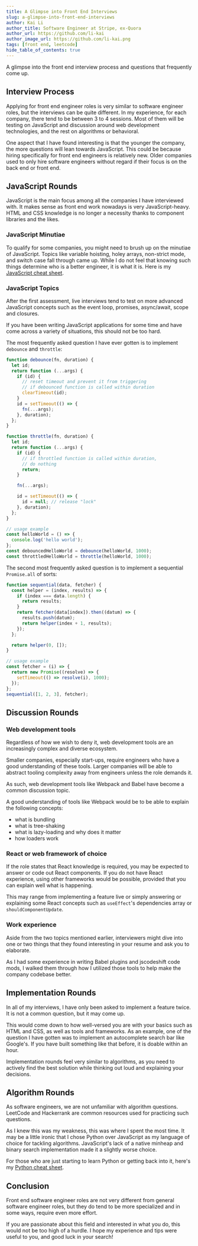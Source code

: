 ```yaml
---
title: A Glimpse into Front End Interviews
slug: a-glimpse-into-front-end-interviews
author: Kai Li
author_title: Software Engineer at Stripe, ex-Quora
author_url: https://github.com/li-kai
author_image_url: https://github.com/li-kai.png
tags: [front end, leetcode]
hide_table_of_contents: true
---
```


A glimpse into the front end interview process and questions that frequently come up.

<!--truncate-->

<head>
  <link rel="canonical" href="https://lik.ai/blog/a-glimpse-into-front-end-interviews" />
</head>

## Interview Process

Applying for front end engineer roles is very similar to software engineer roles, but the interviews can be quite different. In my experience, for each company, there tend to be between 3 to 4 sessions. Most of them will be testing on JavaScript and discussion around web development technologies, and the rest on algorithms or behavioral.

One aspect that I have found interesting is that the younger the company, the more questions will lean towards JavaScript. This could be because hiring specifically for front end engineers is relatively new. Older companies used to only hire software engineers without regard if their focus is on the back end or front end.

## JavaScript Rounds

JavaScript is the main focus among all the companies I have interviewed with. It makes sense as front end work nowadays is very JavaScript-heavy. HTML and CSS knowledge is no longer a necessity thanks to component libraries and the likes.

### JavaScript Minutiae

To qualify for some companies, you might need to brush up on the minutiae of JavaScript. Topics like variable hoisting, holey arrays, non-strict mode, and switch case fall through came up. While I do not feel that knowing such things determine who is a better engineer, it is what it is. Here is my [JavaScript cheat sheet](https://repl.it/@li_kai/JavaScript-Cheatsheet).

### JavaScript Topics

After the first assessment, live interviews tend to test on more advanced JavaScript concepts such as the event loop, promises, async/await, scope and closures.

If you have been writing JavaScript applications for some time and have come across a variety of situations, this should not be too hard.

The most frequently asked question I have ever gotten is to implement `debounce` and `throttle`:

```javascript
function debounce(fn, duration) {
  let id;
  return function (...args) {
    if (id) {
      // reset timeout and prevent it from triggering
      // if debounced function is called within duration
      clearTimeout(id);
    }
    id = setTimeout(() => {
      fn(...args);
    }, duration);
  };
}

function throttle(fn, duration) {
  let id;
  return function (...args) {
    if (id) {
      // if throttled function is called within duration,
      // do nothing
      return;
    }

    fn(...args);

    id = setTimeout(() => {
      id = null; // release "lock"
    }, duration);
  };
}

// usage example
const helloWorld = () => {
  console.log('hello world');
};
const debouncedHelloWorld = debounce(helloWorld, 1000);
const throttledHelloWorld = throttle(helloWorld, 1000);
```

The second most frequently asked question is to implement a sequential `Promise.all` of sorts:

```typescript
function sequential(data, fetcher) {
  const helper = (index, results) => {
    if (index === data.length) {
      return results;
    }
    return fetcher(data[index]).then((datum) => {
      results.push(datum);
      return helper(index + 1, results);
    });
  };

  return helper(0, []);
}

// usage example
const fetcher = (i) => {
  return new Promise((resolve) => {
    setTimeout(() => resolve(i), 1000);
  });
};
sequential([1, 2, 3], fetcher);
```

## Discussion Rounds

### Web development tools

Regardless of how we wish to deny it, web development tools are an increasingly complex and diverse ecosystem.

Smaller companies, especially start-ups, require engineers who have a good understanding of these tools. Larger companies will be able to abstract tooling complexity away from engineers unless the role demands it.

As such, web development tools like Webpack and Babel have become a common discussion topic.

A good understanding of tools like Webpack would be to be able to explain the following concepts:

- what is bundling
- what is tree-shaking
- what is lazy-loading and why does it matter
- how loaders work

### React or web framework of choice

If the role states that React knowledge is required, you may be expected to answer or code out React components. If you do not have React experience, using other frameworks would be possible, provided that you can explain well what is happening.

This may range from implementing a feature live or simply answering or explaining some React concepts such as `useEffect`'s dependencies array or `shouldComponentUpdate`.

### Work experience

Aside from the two topics mentioned earlier, interviewers might dive into one or two things that they found interesting in your resume and ask you to elaborate.

As I had some experience in writing Babel plugins and jscodeshift code mods, I walked them through how I utilized those tools to help make the company codebase better.

## Implementation Rounds

In all of my interviews, I have only been asked to implement a feature twice. It is not a common question, but it may come up.

This would come down to how well-versed you are with your basics such as HTML and CSS, as well as tools and frameworks. As an example, one of the question I have gotten was to implement an autocomplete search bar like Google's. If you have built something like that before, it is doable within an hour.

Implementation rounds feel very similar to algorithms, as you need to actively find the best solution while thinking out loud and explaining your decisions.

## Algorithm Rounds

As software engineers, we are not unfamiliar with algorithm questions. LeetCode and Hackerrank are common resources used for practicing such questions.

As I knew this was my weakness, this was where I spent the most time. It may be a little ironic that I chose Python over JavaScript as my language of choice for tackling algorithms. JavaScript's lack of a native minheap and binary search implementation made it a slightly worse choice.

For those who are just starting to learn Python or getting back into it, here's my [Python cheat sheet](https://repl.it/@li_kai/Python-Cheatsheet).

## Conclusion

Front end software engineer roles are not very different from general software engineer roles, but they do tend to be more specialized and in some ways, require even more effort.

If you are passionate about this field and interested in what you do, this would not be too high of a hurdle. I hope my experience and tips were useful to you, and good luck in your search!
